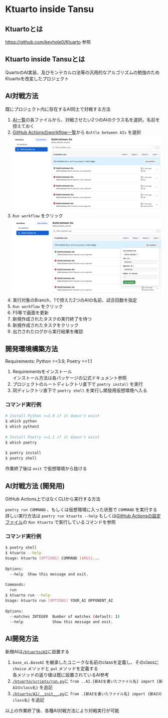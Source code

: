 # Ktuarto inside Tansu

## Ktuartoとは

https://github.com/keyhole0/Ktuarto 参照

## Ktuarto inside Tansuとは

QuartoのAI実装、及びモンテカルロ法等の汎用的なアルゴリズムの勉強のためKtuartoを改変したプロジェクト

## AI対戦方法

既にプロジェクト内に存在するAI同士で対戦する方法  

1. [AI一覧](/ktuarto/AI)の各ファイルから、対戦させたい2つのAIのクラス名を選択。名前を控えておく
2. [GitHub Actionsのworkflow一覧](../..//actions)から `Buttle between AIs` を選択
    ![Image0](/docs/images/README.md/image0.png)
3. `Run workflow` をクリック
    ![Image1](/docs/images/README.md/image1.png)
4. 実行対象のBranch、1で控えた2つのAIの名前、試合回数を指定
5. `Run workflow` をクリック
6. F5等で画面を更新
7. 新規作成されたタスクの実行終了を待つ
8. 新規作成されたタスクをクリック
9. 出力されたログから実行結果を確認

## 開発環境構築方法

Requirements: Python >=3.9, Poetry >=1.1

1. Requirementsをインストール  
  インストール方法は各パッケージの公式ドキュメント参照
2. プロジェクトのルートディレクトリ直下で `poetry install` を実行
3. 同ディレクトリ直下で `poetry shell` を実行し開發用仮想環境へ入る

### コマンド実行例

``` sh
# Install Python >=3.9 if it doesn't exist
$ which python
$ which python3

# Install Poetry >=1.1 if it doesn't exist
$ which poetry

$ poetry install
$ poetry shell
```

作業終了後は `exit` で仮想環境から抜ける

## AI対戦方法 (開発用)

GitHub Actions上ではなくCLIから実行する方法

`poetry run COMMAND` 、もしくは仮想環境に入った状態で `COMMAND` を実行する  
詳しい実行方法は `poetry run ktuarto --help` もしくは[GitHub Actionsの設定ファイル](/.github/workflows/battle_between_AIs.yml)の `Run Ktuarto` で実行しているコマンドを参照

### コマンド実行例

``` sh
$ poetry shell
$ ktuarto --help
Usage: ktuarto [OPTIONS] COMMAND [ARGS]...

Options:
  --help  Show this message and exit.

Commands:
  run
$ ktuarto run --help
Usage: ktuarto run [OPTIONS] YOUR_AI OPPONENT_AI

Options:
  --matches INTEGER  Number of matches (default: 1)
  --help             Show this message and exit.
```

## AI開発方法

新規AIは[`/ktuarto/AI`](/ktuarto/AI)に設置する

1. `base_ai.BaseAI` を継承したユニークな名前のclassを定義し、そのclassに `choice` メソッドと `put` メソッドを定義する  
  各メソッドの返り値は既に設置されているAI参考
2. [`/ktuarto/scripts/run.py`](/ktuarto/scripts/run.py)に `from ..AI.{新AIを書いたファイル名} import {新AIのclass名}` を追記
3. [`/ktuarto/AI/__init__.py`](/ktuarto/AI/__init__.py)に  `from .{新AIを書いたファイル名} import {新AIのclass名}` を追記

以上の作業終了後、各種AI対戦方法により対戦実行が可能
